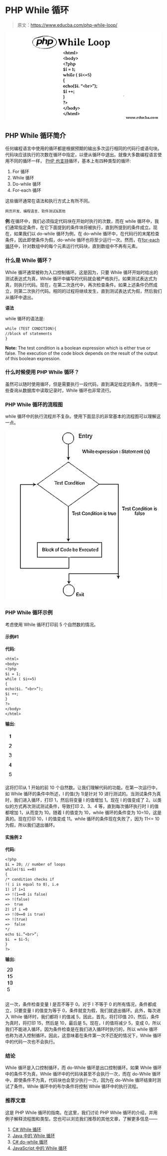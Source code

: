 # PHP While 循环

> 原文：<https://www.educba.com/php-while-loop/>

![php While Loop](img/2c857dddb9fd5694986c302244e28348.png)



## PHP While 循环简介

任何编程语言中使用的循环都是根据预期的输出多次运行相同的代码行或语句块。代码块应该执行的次数在循环中指定，以便从循环中退出。就像大多数编程语言使用不同的循环一样， [PHP 也支持](https://www.educba.com/php-constants/)循环，基本上有四种类型的循环:

1.  For 循环
2.  While 循环
3.  Do-while 循环
4.  For-each 循环

这些循环通常在语法和执行方式上有所不同。

<small>网页开发、编程语言、软件测试&其他</small>

**例**:在循环中，我们必须指定代码块在开始时执行的次数，而在 while 循环中，我们通常指定条件，在它下面提到的条件块将被执行，直到所提到的条件成立。现在，如果我们以 do-while 循环为例，在 do-while 循环中，在代码行的末尾检查条件，因此即使条件为假，do-while 循环也将至少运行一次。然而，在[for-each 循环](https://www.educba.com/for-each-loop-in-java/)中，针对数组中的每个元素运行代码块，直到数组中不再有元素。

### 什么是 While 循环？

While 循环通常被称为入口控制循环。这是因为，只要 While 循环开始时给出的测试表达式为真，While 循环中编写的代码就会被严格执行。如果测试表达式为真，则执行代码。现在，在第二次迭代中，再次检查条件。如果上述条件仍然成立，则第二次执行代码。相同的过程将继续发生，直到测试表达式为假，然后我们从循环中退出。

**语法**

while 循环的语法是:

```
while (TEST CONDITION){
//block of statements
}
```

**Note:** The test condition is a boolean expression which is either true or false. The execution of the code block depends on the result of the output of this boolean expression.

### 什么时候使用 PHP While 循环？

虽然可以随时使用循环，但是需要执行一段代码，直到满足给定的条件。当使用一些查询从数据库中读取记录时，While 循环也非常流行。

### PHP While 循环的流程图

while 循环中的执行流程并不复杂。使用下面显示的非常基本的流程图可以理解这一点。

![Flowchart ](img/0ff1af5a571524aecd98f6383c5b4eb4.png)



### PHP While 循环示例

考虑使用 While 循环打印前 5 个自然数的情况。

#### 示例#1

**代码:**

```
<html>
<body>
<?php
$i = 1;
while ( $i<=5)
{
echo($i. “<br>”);
$i ++;
}
?>
</body>
</html>
```

**输出:**

![PHP While Loop](img/c331d906eca839e768b30e93d3ac6c8d.png)



这将打印从 1 开始的前 10 个自然数。让我们理解代码的功能。在第一次运行中，如 While 循环的条件中所述，I 的值(为 1)是针对 10 进行测试的。当测试条件为真时，我们进入循环，打印 1，然后将变量 I 的值增加 1。现在 I 的值变成了 2。以类似的方式再次测试测试条件，导致打印 2、3、4 等，直到每次循环执行时 I 的值都增加 1，从而变为 10。随着 I 的值变为 10，while 循环的条件变为 10=10，这是真的。现在打印 10，I 的值变成 11。while 循环的条件现在失败了，因为 11<= 10 为假，所以我们退出循环。

#### 实施例 2

**代码:**

```
<?php
$i = 20; // number of loops
while(!$i ==0)
{
/* condition checks if
!( i is equal to 0), i.e
1) if i=1
=> !(1==0 is false)
=> !(false)
=>  true
2) if i =0
=> !(0==0 is true)
=> !(true)
=>  false
*/
echo $i.”<br>”;
$i  = $i-5;
}
?> 
```

**输出:**

![PHP While Loop](img/5f628b008c938348fc7640159f84a9d9.png)



这一次，条件检查变量 I 是否不等于 0。对于 I 不等于 0 的所有情况，条件都成立，只要变量 I 的值变为等于 0，条件就变为假，我们就退出循环。此外，每次进入 While 循环时，我们都将 I 的值减 5，因此，首先，将打印值 20，然后，条件为真时，将打印 15，然后是 10，最后是 5。现在，I 的值将减少 5，变成 0，所以我们不能进入循环。因为条件检查是在我们进入循环时执行的，所以 while 循环也称为进入控制循环。因此，这意味着在条件第一次不匹配的情况下，While 循环中的代码一次也不会执行。

### 结论

While 循环是入口控制循环，而 do-While 循环是出口控制循环。如果 While 循环中的条件不为真，While 循环中的代码块甚至不会执行一次，而在 do-While 循环中，即使条件不为真，代码块也会至少执行一次，因为在 do-While 循环结束时测试了条件。While 循环中的布尔条件将控制 While 循环中的执行流程。

### 推荐文章

这是 PHP While 循环的指南。在这里，我们讨论 PHP While 循环的介绍，并用例子解释流程图和类型。您也可以浏览我们推荐的其他文章，了解更多信息——

1.  [C# While 循环](https://www.educba.com/c-sharp-while-loop/)
2.  [Java 中的 While 循环](https://www.educba.com/while-loop-in-java/)
3.  [C# do-while 循环](https://www.educba.com/c-sharp-do-while-loop/)
4.  [JavaScript 中的 While 循环](https://www.educba.com/while-loop-in-javascript/)





